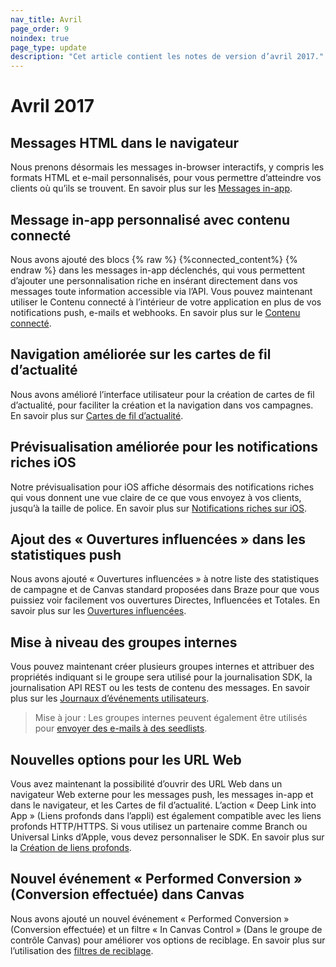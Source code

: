 ```yaml
---
nav_title: Avril
page_order: 9
noindex: true
page_type: update
description: "Cet article contient les notes de version d’avril 2017."
---
```


# Avril 2017

## Messages HTML dans le navigateur

Nous prenons désormais les messages in-browser interactifs, y compris les formats HTML et e-mail personnalisés, pour vous permettre d’atteindre vos clients où qu’ils se trouvent. En savoir plus sur les [Messages in-app][48].

## Message in-app personnalisé avec contenu connecté

Nous avons ajouté des blocs {% raw %} {%connected_content%} {% endraw %} dans les messages in-app déclenchés, qui vous permettent d’ajouter une personnalisation riche en insérant directement dans vos messages toute information accessible via l’API. Vous pouvez maintenant utiliser le Contenu connecté à l’intérieur de votre application en plus de vos notifications push, e-mails et webhooks. En savoir plus sur le [Contenu connecté][34].

## Navigation améliorée sur les cartes de fil d’actualité

Nous avons amélioré l’interface utilisateur pour la création de cartes de fil d’actualité, pour faciliter la création et la navigation dans vos campagnes. En savoir plus sur [Cartes de fil d’actualité][33].

## Prévisualisation améliorée pour les notifications riches iOS

Notre prévisualisation pour iOS affiche désormais des notifications riches qui vous donnent une vue claire de ce que vous envoyez à vos clients, jusqu’à la taille de police. En savoir plus sur [Notifications riches sur iOS][32].

## Ajout des « Ouvertures influencées » dans les statistiques push

Nous avons ajouté « Ouvertures influencées » à notre liste des statistiques de campagne et de Canvas standard proposées dans Braze pour que vous puissiez voir facilement vos ouvertures Directes, Influencées et Totales. En savoir plus sur les [Ouvertures influencées][31].

## Mise à niveau des groupes internes

Vous pouvez maintenant créer plusieurs groupes internes et attribuer des propriétés indiquant si le groupe sera utilisé pour la journalisation SDK, la journalisation API REST ou les tests de contenu des messages. En savoir plus sur les [Journaux d’événements utilisateurs][30].

> Mise à jour : Les groupes internes peuvent également être utilisés pour [envoyer des e-mails à des seedlists]({{site.baseurl}}/user_guide/administrative/app_settings/developer_console/#seed-groups).

## Nouvelles options pour les URL Web

Vous avez maintenant la possibilité d’ouvrir des URL Web dans un navigateur Web externe pour les messages push, les messages in-app et dans le navigateur, et les Cartes de fil d’actualité. L’action « Deep Link into App » (Liens profonds dans l’appli) est également compatible avec les liens profonds HTTP/HTTPS. Si vous utilisez un partenaire comme Branch ou Universal Links d’Apple, vous devez personnaliser le SDK. En savoir plus sur la [Création de liens profonds][29].

## Nouvel événement « Performed Conversion » (Conversion effectuée) dans Canvas

Nous avons ajouté un nouvel événement « Performed Conversion » (Conversion effectuée) et un filtre « In Canvas Control » (Dans le groupe de contrôle Canvas) pour améliorer vos options de reciblage. En savoir plus sur l’utilisation des [filtres de reciblage][28].



[28]: {{site.baseurl}}/user_guide/engagement_tools/campaigns/ideas_and_strategies/retargeting_campaigns/#retargeting-campaigns
[29]: {{site.baseurl}}/user_guide/personalization_and_dynamic_content/deep_linking_to_in-app_content/#what-is-deep-linking
[30]: {{site.baseurl}}/user_guide/administrative/app_settings/developer_console/event_user_log_tab/#event-user-log-tab
[31]: {{site.baseurl}}/user_guide/data_and_analytics/influenced_opens/#influenced-opens
[32]: {{site.baseurl}}/developer_guide/platform_integration_guides/ios/push_notifications/integration/#ios-10-rich-notifications
[33]: {{site.baseurl}}/user_guide/engagement_tools/news_feed/creating_a_news_feed_item/#news-feed-cards
[34]: {{site.baseurl}}/user_guide/personalization_and_dynamic_content/connected_content/about_connected_content/
[48]: {{site.baseurl}}/user_guide/message_building_by_channel/in-app_messages/best_practices/
[98]:{{site.baseurl}}/user_guide/onboarding/platform_administrative_features/#authentication-rules
